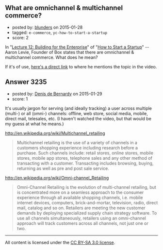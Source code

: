 ## What are omnichannel & multichannel commerce?

- posted by: [blunders](https://stackexchange.com/users/216182/blunders) on 2015-01-28
- tagged: `e-commerce`, `yc-how-to-start-a-startup`
- score: 2

<p>In "<a href="http://startupclass.samaltman.com/courses/lec12/" rel="nofollow">Lecture 12: Building for the Enterprise</a>" of "<a href="http://startupclass.samaltman.com/" rel="nofollow">How to Start a Startup</a>" -- Aaron Levie, Founder of Box states that there are omnichannel &amp; multichannel commerce. What does he mean? </p>

<p>If it's of use, <a href="http://youtu.be/tFVDjrvQJdw?t=27m17s" rel="nofollow">here's a direct link</a> to where he mentions the topic in the video.</p>



## Answer 3235

- posted by: [Denis de Bernardy](https://stackexchange.com/users/182468/denis-de-bernardy) on 2015-01-29
- score: 1

<p>It's usually jargon for serving (and ideally tracking) a user across multiple (multi-) or all (omni-) channels: offline, web store, social media, mobile, direct mail, telesales, etc. (I haven't watched the video, but that would be my guess at what he means.)</p>

<p><a href="http://en.wikipedia.org/wiki/Multichannel_retailing" rel="nofollow">http://en.wikipedia.org/wiki/Multichannel_retailing</a></p>

<blockquote>
  <p>Multichannel retailing is the use of a variety of channels in a customers shopping experience including research before a purchase. Such channels include: retail stores, online stores, mobile stores, mobile app stores, telephone sales and any other method of transacting with a customer. Transacting includes browsing, buying, returning as well as pre and post sale service.</p>
</blockquote>

<p><a href="http://en.wikipedia.org/wiki/Omni-channel_Retailing" rel="nofollow">http://en.wikipedia.org/wiki/Omni-channel_Retailing</a></p>

<blockquote>
  <p>Omni-Channel Retailing is the evolution of multi-channel retailing, but is concentrated more on a seamless approach to the consumer experience through all available shopping channels, i.e. mobile internet devices, computers, brick-and-mortar, television, radio, direct mail, catalog and so on. Retailers are meeting the new customer demands by deploying specialized supply chain strategy software. To use all channels simultaneously, retailers using an omni-channel approach will track customers across all channels, not just one or two.</p>
</blockquote>




---

All content is licensed under the [CC BY-SA 3.0 license](https://creativecommons.org/licenses/by-sa/3.0/).
